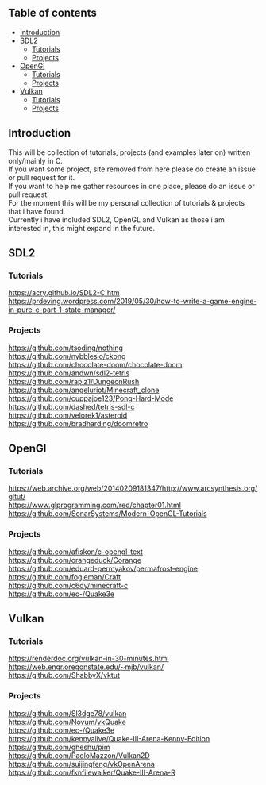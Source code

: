 ## Table of contents
* [Introduction](#introduction)
* [SDL2](#sdl2)
	* [Tutorials](#tutorials)
	* [Projects](#projects)
* [OpenGl](#opengl)
	* [Tutorials](#tutorials-1)
	* [Projects](#projects-1)
* [Vulkan](#vulkan)
	* [Tutorials](#tutorials-2)
	* [Projects](#projects-2)


## Introduction
This will be collection of tutorials, projects (and examples later on) written only/mainly in C.   
If you want some project, site removed from here please do create an issue or pull request for it.   
If you want to help me gather resources in one place, please do an issue or pull request.   
For the moment this will be my personal collection of tutorials & projects that i have found.   
Currently i have included SDL2, OpenGL and Vulkan as those i am interested in, this might expand in the future.   
   
## SDL2

### Tutorials
https://acry.github.io/SDL2-C.htm   
https://prdeving.wordpress.com/2019/05/30/how-to-write-a-game-engine-in-pure-c-part-1-state-manager/
   
### Projects
https://github.com/tsoding/nothing   
https://github.com/nybblesio/ckong   
https://github.com/chocolate-doom/chocolate-doom   
https://github.com/andwn/sdl2-tetris   
https://github.com/rapiz1/DungeonRush   
https://github.com/angeluriot/Minecraft_clone   
https://github.com/cuppajoe123/Pong-Hard-Mode   
https://github.com/dashed/tetris-sdl-c   
https://github.com/velorek1/asteroid   
https://github.com/bradharding/doomretro   
   
## OpenGl
   
### Tutorials
https://web.archive.org/web/20140209181347/http://www.arcsynthesis.org/gltut/   
https://www.glprogramming.com/red/chapter01.html   
https://github.com/SonarSystems/Modern-OpenGL-Tutorials   
   
### Projects
https://github.com/afiskon/c-opengl-text   
https://github.com/orangeduck/Corange   
https://github.com/eduard-permyakov/permafrost-engine   
https://github.com/fogleman/Craft   
https://github.com/c6dy/minecraft-c   
https://github.com/ec-/Quake3e   
   
## Vulkan
   
### Tutorials
https://renderdoc.org/vulkan-in-30-minutes.html   
https://web.engr.oregonstate.edu/~mjb/vulkan/   
https://github.com/ShabbyX/vktut   
   
### Projects
https://github.com/Sl3dge78/vulkan   
https://github.com/Novum/vkQuake   
https://github.com/ec-/Quake3e   
https://github.com/kennyalive/Quake-III-Arena-Kenny-Edition   
https://github.com/gheshu/pim   
https://github.com/PaoloMazzon/Vulkan2D   
https://github.com/suijingfeng/vkOpenArena   
https://github.com/fknfilewalker/Quake-III-Arena-R   
   